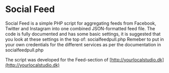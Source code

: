 # Social Feed

Social Feed is a simple PHP script for aggregating feeds from Facebook, Twitter and Instagram into one combined JSON-formatted feed file.
The code is fully documented and has some basic settings, it is suggested that you look at these settings in the top of: socialfeedpull.php
Remeber to put in your own credentials for the different services as per the documentation in socialfeedpull.php

The script was developed for the Feed-section of [http://yourlocalstudio.dk](http://yourlocalstudio.dk)
